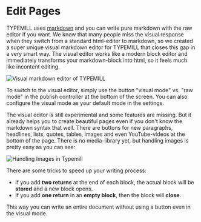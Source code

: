 # Edit Pages

TYPEMILL uses [markdown](/for-writes/markdown) and you can write pure markdown with the raw editor if you want. We know that many people miss the visual response when they switch from a standard html-editor to markdown, so we created a super unique visual markdown editor for TYPEMILL that closes this gap in a very smart way. The visual editor works like a modern block editor and immediately transforms your markdown-block into html, so it feels much like incontent editing.

![Visual markdown editor of TYPEMILL](/media/visual-editor.gif)

To switch to the visual editor, simply use the button "visual mode" vs. "raw mode" in the publish controller at the bottom of the screen. You can also configure the visual mode as your default mode in the settings.

The visual editor is still experimental and some features are missing. But it already helps you to create beautiful pages even if you don't know the markdown syntax that well. There are buttons for new paragraphs, headlines, lists, quotes, tables, images and even YouTube-videos at the bottom of the page. There is no media-library yet, but handling images is pretty easy as you can see:

![Handling Images in Typemill](media/live/5c0a48b44a765-live.gif "Images in Typemill")

There are some tricks to speed up your writing process:

* If you add **two returns** at the end of each block, the actual block will be **stored** and a new block opens.
* If you add **one return** in an **empty block**, then the block will **close**.

This way you can write an entire document without using a button even in the visual mode. 
